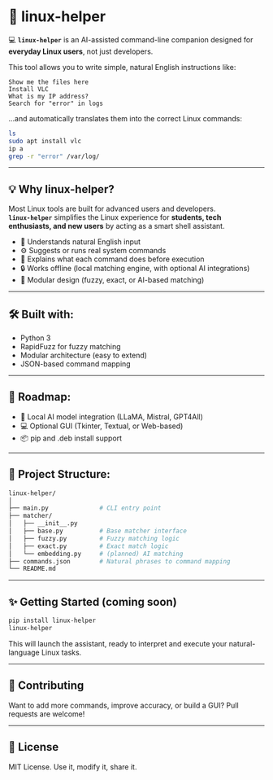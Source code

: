# 🔧 linux-helper

💻 **`linux-helper`** is an AI-assisted command-line companion designed for **everyday Linux users**, not just developers.

This tool allows you to write simple, natural English instructions like:

```
Show me the files here  
Install VLC  
What is my IP address?  
Search for "error" in logs  
```

…and automatically translates them into the correct Linux commands:

```bash
ls
sudo apt install vlc
ip a
grep -r "error" /var/log/
```

---

## 💡 Why linux-helper?

Most Linux tools are built for advanced users and developers.  
**`linux-helper`** simplifies the Linux experience for **students, tech enthusiasts, and new users** by acting as a smart shell assistant.

- 🧠 Understands natural English input
- ⚙️ Suggests or runs real system commands
- 💬 Explains what each command does before execution
- 🔒 Works offline (local matching engine, with optional AI integrations)
- 🧱 Modular design (fuzzy, exact, or AI-based matching)

---

## 🛠️ Built with:

- Python 3
- RapidFuzz for fuzzy matching
- Modular architecture (easy to extend)
- JSON-based command mapping

---

## 🚀 Roadmap:

- 🤖 Local AI model integration (LLaMA, Mistral, GPT4All)
- 💻 Optional GUI (Tkinter, Textual, or Web-based)
- 📦 pip and .deb install support

---

## 📂 Project Structure:

```bash
linux-helper/
│
├── main.py              # CLI entry point
├── matcher/
│   ├── __init__.py
│   ├── base.py          # Base matcher interface
│   ├── fuzzy.py         # Fuzzy matching logic
│   ├── exact.py         # Exact match logic
│   └── embedding.py     # (planned) AI matching
├── commands.json        # Natural phrases to command mapping
└── README.md
```

---

## ✨ Getting Started (coming soon)

```bash
pip install linux-helper
linux-helper
```

This will launch the assistant, ready to interpret and execute your natural-language Linux tasks.

---

## 🤝 Contributing

Want to add more commands, improve accuracy, or build a GUI? Pull requests are welcome!

---

## 📜 License

MIT License. Use it, modify it, share it.

